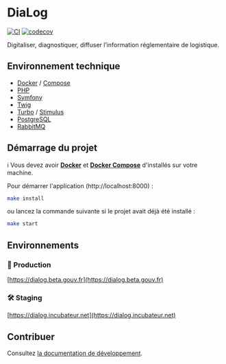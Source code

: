 # DiaLog
[![CI](https://github.com/MTES-MCT/dialog/actions/workflows/ci.yml/badge.svg)](https://github.com/MTES-MCT/dialog/actions/workflows/ci.yml)
[![codecov](https://codecov.io/gh/MTES-MCT/dialog/branch/main/graph/badge.svg?token=VJpXBny7YB)](https://codecov.io/gh/MTES-MCT/dialog)

Digitaliser, diagnostiquer, diffuser l’information réglementaire de logistique.

## Environnement technique

- [Docker](https://www.docker.com/) / [Compose](https://docs.docker.com/compose/)
- [PHP](https://www.php.net/)
- [Symfony](https://www.symfony.com/)
- [Twig](https://twig.symfony.com/)
- [Turbo](https://turbo.hotwired.dev/) / [Stimulus](https://stimulus.hotwired.dev/)
- [PostgreSQL](https://www.postgresql.org/)
- [RabbitMQ](https://www.rabbitmq.com/)

## Démarrage du projet

ℹ️ Vous devez avoir **[Docker](https://www.docker.com/)** et **[Docker Compose](https://docs.docker.com/compose/)** d'installés sur votre machine.

Pour démarrer l'application (http://localhost:8000) :

```bash
make install
```

ou lancez la commande suivante si le projet avait déjà été installé :

```bash
make start
```

## Environnements

### 🚀 Production

[https://dialog.beta.gouv.fr](https://dialog.beta.gouv.fr)

### 🛠️ Staging

[https://dialog.incubateur.net](https://dialog.incubateur.net)

## Contribuer

Consultez [la documentation de développement](./docs/README.md).
